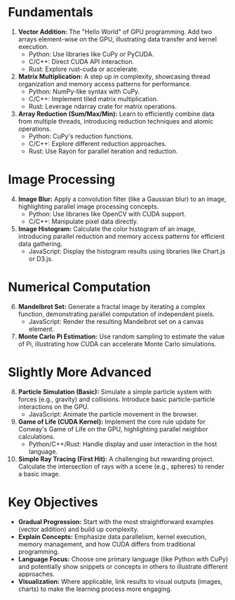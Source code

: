# Fundamentals

1. **Vector Addition:** The "Hello World" of GPU programming. Add two arrays element-wise on the GPU, illustrating data transfer and kernel execution.
    * Python: Use libraries like CuPy or PyCUDA.
    * C/C++: Direct CUDA API interaction.
    * Rust: Explore rust-cuda or accelerate.
2. **Matrix Multiplication:**  A step up in complexity, showcasing thread organization and memory access patterns for performance.
    * Python: NumPy-like syntax with CuPy.
    * C/C++: Implement tiled matrix multiplication.
    * Rust: Leverage ndarray crate for matrix operations.
3. **Array Reduction (Sum/Max/Min):** Learn to efficiently combine data from multiple threads, introducing reduction techniques and atomic operations.
    * Python:  CuPy's reduction functions.
    * C/C++: Explore different reduction approaches.
    * Rust: Use Rayon for parallel iteration and reduction.

# Image Processing

4. **Image Blur:**  Apply a convolution filter (like a Gaussian blur) to an image, highlighting parallel image processing concepts. 
    * Python:  Use libraries like OpenCV with CUDA support.
    * C/C++: Manipulate pixel data directly.
5. **Image Histogram:** Calculate the color histogram of an image, introducing parallel reduction and memory access patterns for efficient data gathering.
    * JavaScript: Display the histogram results using libraries like Chart.js or D3.js.

# Numerical Computation

6. **Mandelbrot Set:**  Generate a fractal image by iterating a complex function, demonstrating parallel computation of independent pixels.
    * JavaScript: Render the resulting Mandelbrot set on a canvas element.
7. **Monte Carlo Pi Estimation:** Use random sampling to estimate the value of Pi, illustrating how CUDA can accelerate Monte Carlo simulations.

# Slightly More Advanced

8. **Particle Simulation (Basic):** Simulate a simple particle system with forces (e.g., gravity) and collisions. Introduce basic particle-particle interactions on the GPU.
    * JavaScript: Animate the particle movement in the browser.
9. **Game of Life (CUDA Kernel):** Implement the core rule update for Conway's Game of Life on the GPU, highlighting parallel neighbor calculations.
    * Python/C++/Rust: Handle display and user interaction in the host language.
10. **Simple Ray Tracing (First Hit):**  A challenging but rewarding project. Calculate the intersection of rays with a scene (e.g., spheres) to render a basic image.

# Key Objectives

* **Gradual Progression:** Start with the most straightforward examples (vector addition) and build up complexity.
* **Explain Concepts:**  Emphasize data parallelism, kernel execution, memory management, and how CUDA differs from traditional programming.
* **Language Focus:** Choose one primary language (like Python with CuPy) and potentially show snippets or concepts in others to illustrate different approaches.
* **Visualization:** Where applicable, link results to visual outputs (images, charts) to make the learning process more engaging. 
